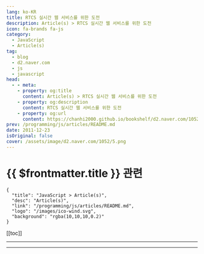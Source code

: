 ```yaml
---
lang: ko-KR
title: RTCS 실시간 웹 서비스를 위한 도전
description: Article(s) > RTCS 실시간 웹 서비스를 위한 도전
icon: fa-brands fa-js
category: 
  - JavaScript
  - Article(s)
tag: 
  - blog
  - d2.naver.com
  - js
  - javascript
head:  
  - - meta:
    - property: og:title
      content: Article(s) > RTCS 실시간 웹 서비스를 위한 도전
    - property: og:description
      content: RTCS 실시간 웹 서비스를 위한 도전
    - property: og:url
      content: https://chanhi2000.github.io/bookshelf/d2.naver.com/1052.html
prev: /programming/js/articles/README.md
date: 2011-12-23
isOriginal: false
cover: /assets/image/d2.naver.com/1052/5.png
---
```


# {{ $frontmatter.title }} 관련

```component VPCard
{
  "title": "JavaScript > Article(s)",
  "desc": "Article(s)",
  "link": "/programming/js/articles/README.md",
  "logo": "/images/ico-wind.svg",
  "background": "rgba(10,10,10,0.2)"
}
```

[[toc]]

---

<SiteInfo
  name="RTCS 실시간 웹 서비스를 위한 도전 | NAVER D2"
  desc="RTCS 실시간 웹 서비스를 위한 도전"
  url="https://d2.naver.com/helloworld/1052"
  logo="/assets/image/d2.naver.com/favicon.ico"
  preview="/assets/image/d2.naver.com/1052/5.png"/>

<!-- TODO: 작성 -->

---

<TagLinks />
